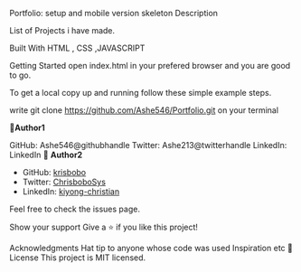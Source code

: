 Portfolio: setup and mobile version skeleton
Description

List of Projects i have made.

Built With
HTML , CSS ,JAVASCRIPT

Getting Started
open index.html in your prefered browser and you are good to go.

To get a local copy up and running follow these simple example steps.

write git clone https://github.com/Ashe546/Portfolio.git on your terminal

👤**Author1**

GitHub: Ashe546@githubhandle
Twitter: Ashe213@twitterhandle
LinkedIn: LinkedIn
👤 **Author2**

- GitHub: [krisbobo](https://github.com/krisbobo)
- Twitter: [ChrisboboSys](https://twitter.com/ChrisboboSys)
- LinkedIn: [kiyong-christian](https://linkedin.com/in/kiyong-christian)

Feel free to check the issues page.

Show your support
Give a ⭐️ if you like this project!

Acknowledgments
Hat tip to anyone whose code was used
Inspiration
etc
📝 License
This project is MIT licensed.
